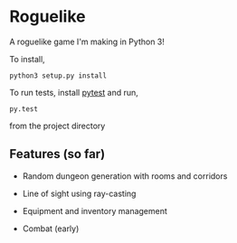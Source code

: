Roguelike
=========

A roguelike game I'm making in Python 3!

To install,

`python3 setup.py install`

To run tests, install [pytest](http://pytest.org/latest/) and run,

`py.test`

from the project directory


Features (so far)
-----------------

- Random dungeon generation with rooms and corridors

- Line of sight using ray-casting

- Equipment and inventory management

- Combat (early)
